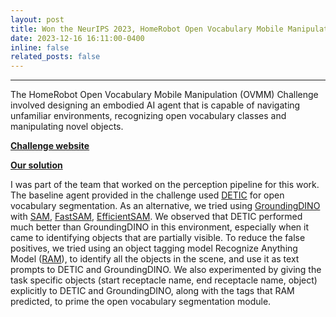```yaml
---
layout: post
title: Won the NeurIPS 2023, HomeRobot Open Vocabulary Mobile Manipulation (OVMM) Challenge
date: 2023-12-16 16:11:00-0400
inline: false
related_posts: false
---
```


<!-- Announcements and news can be much longer than just quick inline posts. In fact, they can have all the features available for the standard blog posts. See below. -->

---

The HomeRobot Open Vocabulary Mobile Manipulation (OVMM) Challenge involved designing an embodied AI agent that is capable of navigating unfamiliar environments, recognizing open vocabulary classes and manipulating novel objects.

<a href="https://aihabitat.org/challenge/2023_homerobot_ovmm/">**Challenge website**</a>

<a href="https://arxiv.org/pdf/2312.08611.pdf">**Our solution**</a>

I was part of the team that worked on the perception pipeline for this work. The baseline agent provided in the challenge used <a href="https://github.com/facebookresearch/Detic">DETIC</a> for open vocabulary segmentation. As an alternative, we tried using <a href="https://github.com/IDEA-Research/GroundingDINO">GroundingDINO</a> with <a href="https://github.com/facebookresearch/segment-anything">SAM</a>, <a href="https://github.com/CASIA-IVA-Lab/FastSAM">FastSAM</a>, <a href="https://github.com/yformer/EfficientSAM">EfficientSAM</a>. We observed that  DETIC performed much better than GroundingDINO in this environment, especially when it came to identifying objects that are partially visible. To reduce the false positives, we tried using an object tagging model Recognize Anything Model (<a href="https://github.com/xinyu1205/recognize-anything">RAM</a>), to identify all the objects in the scene, and use it as text prompts to DETIC and GroundingDINO. We also experimented by giving the task specific objects (start receptacle name, end receptacle name, object) explicitly to DETIC and GroundingDINO, along with the tags that RAM predicted, to prime the open vocabulary segmentation module. 
